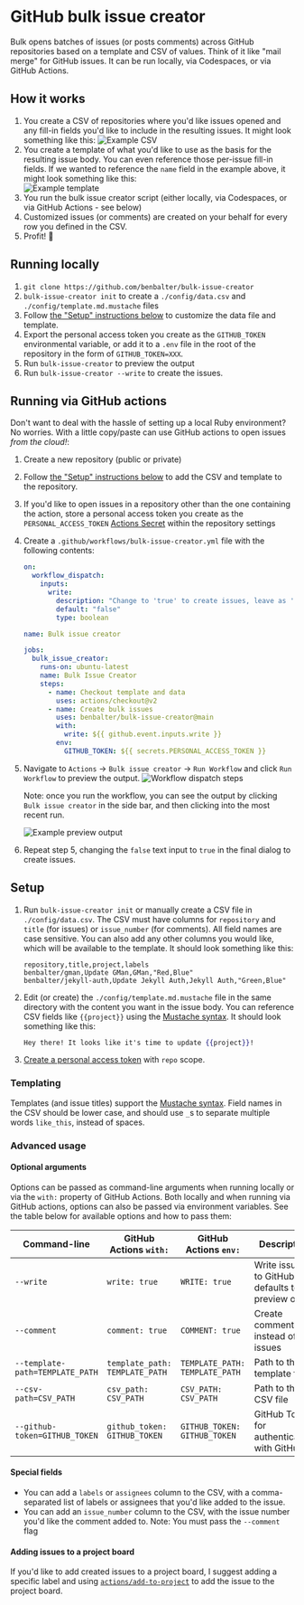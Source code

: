 # GitHub bulk issue creator

Bulk opens batches of issues (or posts comments) across GitHub repositories based on a template and CSV of values. Think of it like "mail merge" for GitHub issues. It can be run locally, via Codespaces, or via GitHub Actions.

## How it works

1. You create a CSV of repositories where you'd like issues opened and any fill-in fields you'd like to include in the resulting issues. It might look something like this:
   ![Example CSV](https://user-images.githubusercontent.com/282759/115310271-86b3ba00-a13b-11eb-9fab-b5a7ac613c42.png)
2. You create a template of what you'd like to use as the basis for the resulting issue body. You can even reference those per-issue fill-in fields. If we wanted to reference the `name` field in the example above, it might look something like this:<br />
   ![Example template](https://user-images.githubusercontent.com/282759/115310395-c11d5700-a13b-11eb-91b5-e1b74beda70d.png)
3. You run the bulk issue creator script (either locally, via Codespaces, or via GitHub Actions - see below)
4. Customized issues (or comments) are created on your behalf for every row you defined in the CSV.
5. Profit! :tada:

## Running locally

1. `git clone https://github.com/benbalter/bulk-issue-creator`
2. `bulk-issue-creator init` to create a `./config/data.csv` and `./config/template.md.mustache` files
3. Follow [the "Setup" instructions below](#setup) to customize the data file and template.
4. Export the personal access token you create as the `GITHUB_TOKEN` environmental variable, or add it to a `.env` file in the root of the repository in the form of `GITHUB_TOKEN=XXX`.
5. Run `bulk-issue-creator` to preview the output
6. Run `bulk-issue-creator --write` to create the issues.

## Running via GitHub actions

Don't want to deal with the hassle of setting up a local Ruby environment? No worries. With a little copy/paste can use GitHub actions to open issues *from the cloud!*:

1. Create a new repository (public or private)
2. Follow [the "Setup" instructions below](#setup) to add the CSV and template to the repository.
3. If you'd like to open issues in a repository other than the one containing the action, store a personal access token you create as the `PERSONAL_ACCESS_TOKEN` [Actions Secret](https://docs.github.com/en/actions/reference/encrypted-secrets) within the repository settings
4. Create a `.github/workflows/bulk-issue-creator.yml` file with the following contents:
    ```yml
    on: 
      workflow_dispatch:
        inputs:
          write:
            description: "Change to 'true' to create issues, leave as 'false' to preview output"
            default: "false"
            type: boolean

    name: Bulk issue creator

    jobs:
      bulk_issue_creator:
        runs-on: ubuntu-latest
        name: Bulk Issue Creator
        steps:
          - name: Checkout template and data
            uses: actions/checkout@v2
          - name: Create bulk issues
            uses: benbalter/bulk-issue-creator@main
            with: 
              write: ${{ github.event.inputs.write }}
            env:
              GITHUB_TOKEN: ${{ secrets.PERSONAL_ACCESS_TOKEN }}
    ```
5. Navigate to `Actions` -> `Bulk issue creator` -> `Run Workflow` and click `Run Workflow` to preview the output.
    ![Workflow dispatch steps](https://user-images.githubusercontent.com/282759/115309898-e8bfef80-a13a-11eb-95c9-dccd8fc16108.png)

    Note: once you run the workflow, you can see the output by clicking `Bulk issue creator` in the side bar, and then clicking into the most recent run.

    ![Example preview output](https://user-images.githubusercontent.com/282759/115309886-e65d9580-a13a-11eb-8211-7db724c6127a.png)
6. Repeat step 5, changing the `false` text input to `true` in the final dialog to create issues.

## Setup

1. Run `bulk-issue-creator init` or manually create a CSV file in `./config/data.csv`. The CSV must have columns for `repository` and `title` (for issues) or `issue_number` (for comments). All field names are case sensitive. You can also add any other columns you would like, which will be available to the template. It should look something like this:
    ```csv
    repository,title,project,labels
    benbalter/gman,Update GMan,GMan,"Red,Blue"
    benbalter/jekyll-auth,Update Jekyll Auth,Jekyll Auth,"Green,Blue"
    ```
2. Edit (or create) the `./config/template.md.mustache` file in the same directory with the content you want in the issue body. You can reference CSV fields like `{{project}}` using the [Mustache syntax](https://mustache.github.io/mustache.5.html). It should look something like this:
    ```mustache
    Hey there! It looks like it's time to update {{project}}!
    ```
3. [Create a personal access token](https://docs.github.com/en/github/authenticating-to-github/creating-a-personal-access-token) with `repo` scope.

### Templating

Templates (and issue titles) support the [Mustache syntax](https://mustache.github.io/mustache.5.html). Field names in the CSV should be lower case, and should use `_`s to separate multiple words `like_this`, instead of spaces.

### Advanced usage

#### Optional arguments

Options can be passed as command-line arguments when running locally or via the `with:` property of GitHub Actions. Both locally and when running via GitHub actions, options can also be passed via environment variables. See the table below for available options and how to pass them:

<!-- Options here -->
| Command-line                    | GitHub Actions `with:`         | GitHub Actions `env:`          | Description                                      |
|---------------------------------|--------------------------------|--------------------------------|--------------------------------------------------|
| `--write`                       | `write: true`                  | `WRITE: true`                  | Write issues to GitHub, defaults to preview only |
| `--comment`                     | `comment: true`                | `COMMENT: true`                | Create comments instead of issues                |
| `--template-path=TEMPLATE_PATH` | `template_path: TEMPLATE_PATH` | `TEMPLATE_PATH: TEMPLATE_PATH` | Path to the template file                        |
| `--csv-path=CSV_PATH`           | `csv_path: CSV_PATH`           | `CSV_PATH: CSV_PATH`           | Path to the CSV file                             |
| `--github-token=GITHUB_TOKEN`   | `github_token: GITHUB_TOKEN`   | `GITHUB_TOKEN: GITHUB_TOKEN`   | GitHub Token for authenticating with GitHub      |

#### Special fields

* You can add a `labels` or `assignees` column to the CSV, with a comma-separated list of labels or assignees that you'd like added to the issue.
* You can add an `issue_number` column to the CSV, with the issue number you'd like the comment added to. Note: You must pass the `--comment` flag

#### Adding issues to a project board

If you'd like to add created issues to a project board, I suggest adding a specific label and using [`actions/add-to-project`](https://github.com/actions/add-to-project) to add the issue to the project board.
